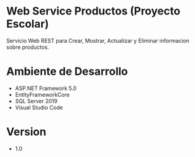 # Web Service Productos (Proyecto Escolar)
Servicio Web REST para Crear, Mostrar, Actualizar y Eliminar informacion sobre productos.  

# Ambiente de Desarrollo
- ASP.NET Framework 5.0
- EntityFrameworkCore
- SQL Server 2019 
- Visual Studio Code  

# Version 
- 1.0
